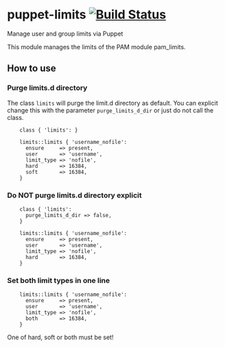 # puppet-limits [![Build Status](https://secure.travis-ci.org/saz/puppet-limits.png)](http://travis-ci.org/saz/puppet-limits)

Manage user and group limits via Puppet

This module manages the limits of the PAM module pam_limits.

## How to use

### Purge limits.d directory

The class `limits` will purge the limit.d directory as default.
You can explicit change this with the parameter `purge_limits_d_dir`
or just do not call the class.

```puppet
	class { 'limits': }

    limits::limits { 'username_nofile':
      ensure     => present,
      user       => 'username',
      limit_type => 'nofile',
      hard       => 16384,
      soft       => 16384,
    }
```
### Do NOT purge limits.d directory explicit

```puppet
    class { 'limits':
      purge_limits_d_dir => false,
    }

    limits::limits { 'username_nofile':
      ensure     => present,
      user       => 'username',
      limit_type => 'nofile',
      hard       => 16384,
    }
```

### Set both limit types in one line

```puppet
    limits::limits { 'username_nofile':
      ensure     => present,
      user       => 'username',
      limit_type => 'nofile',
      both       => 16384,
    }
```
One of hard, soft or both must be set!
